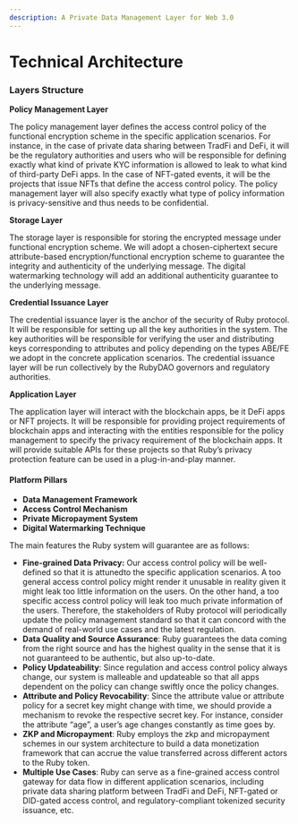 ```yaml
---
description: A Private Data Management Layer for Web 3.0
---
```


# Technical Architecture

### Layers Structure

**Policy Management Layer**

The policy management layer defines the access control policy of the functional encryption scheme in the specific application scenarios. For instance, in the case of private data sharing between TradFi and DeFi, it will be the regulatory authorities and users who will be responsible for defining exactly what kind of private KYC information is allowed to leak to what kind of third-party DeFi apps. In the case of NFT-gated events, it will be the projects that issue NFTs that define the access control policy. The policy management layer will also specify exactly what type of policy information is privacy-sensitive and thus needs to be confidential.

**Storage Layer**

The storage layer is responsible for storing the encrypted message under functional encryption scheme. We will adopt a chosen-ciphertext secure attribute-based encryption/functional encryption scheme to guarantee the integrity and authenticity of the underlying message. The digital watermarking technology will add an additional authenticity guarantee to the underlying message.

**Credential Issuance Layer**

The credential issuance layer is the anchor of the security of Ruby protocol. It will be responsible for setting up all the key authorities in the system. The key authorities will be responsible for verifying the user and distributing keys corresponding to attributes and policy depending on the types ABE/FE we adopt in the concrete application scenarios. The credential issuance layer will be run collectively by the RubyDAO governors and regulatory authorities.

**Application Layer**

The application layer will interact with the blockchain apps, be it DeFi apps or NFT projects. It will be responsible for providing project requirements of blockchain apps and interacting with the entities responsible for the policy management to specify the privacy requirement of the blockchain apps. It will provide suitable APIs for these projects so that Ruby’s privacy protection feature can be used in a plug-in-and-play manner.

#### **Platform Pillars** <a href="#platform-pillars" id="platform-pillars"></a>

* **Data Management Framework**
* **Access Control Mechanism**
* **Private Micropayment System**
* **Digital Watermarking Technique**

The main features the Ruby system will guarantee are as follows:

* **Fine-grained Data Privacy:** Our access control policy will be well-defined so that it is attunedto the specific application scenarios. A too general access control policy might render it unusable in reality given it might leak too little information on the users. On the other hand, a too specific access control policy will leak too much private information of the users. Therefore, the stakeholders of Ruby protocol will periodically update the policy management standard so that it can concord with the demand of real-world use cases and the latest regulation.
* **Data Quality and Source Assurance**: Ruby guarantees the data coming from the right source and has the highest quality in the sense that it is not guaranteed to be authentic, but also up-to-date.
* **Policy Updateability**: Since regulation and access control policy always change, our system is malleable and updateable so that all apps dependent on the policy can change swiftly once the policy changes.
* **Attribute and Policy Revocability**: Since the attribute value or attribute policy for a secret key might change with time, we should provide a mechanism to revoke the respective secret key. For instance, consider the attribute “age”, a user’s age changes constantly as time goes by.
* **ZKP and Micropayment**: Ruby employs the zkp and micropayment schemes in our system architecture to build a data monetization framework that can accrue the value transferred across different actors to the Ruby token.
* **Multiple Use Cases**: Ruby can serve as a fine-grained access control gateway for data flow in different application scenarios, including private data sharing platform between TradFi and DeFi, NFT-gated or DID-gated access control, and regulatory-compliant tokenized security issuance, etc.
